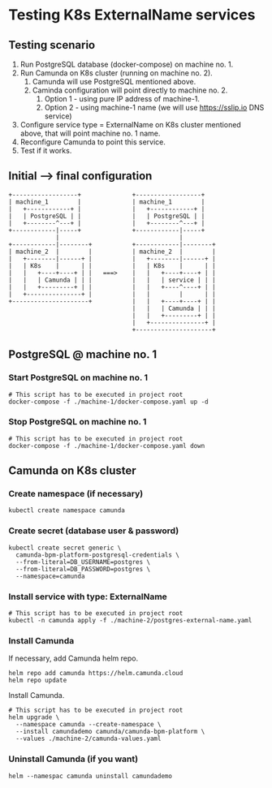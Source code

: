 # Testing K8s ExternalName services

## Testing scenario
1) Run PostgreSQL database (docker-compose) on machine no. 1.
2) Run Camunda on K8s cluster (running on machine no. 2).
   1) Camunda will use PostgreSQL mentioned above.
   2) Caminda configuration will point directly to machine no. 2.
      1) Option 1 - using pure IP address of machine-1.
      2) Option 2 - using machine-1 name (we will use https://sslip.io DNS service)
3) Configure service type = ExternalName on K8s cluster mentioned above, that will point machine no. 1 name.
4) Reconfigure Camunda to point this service.
5) Test if it works.

## Initial --> final configuration
```
+------------------+              +------------------+
| machine_1        |              | machine_1        |
|   +------------+ |              |   +------------+ |
|   | PostgreSQL | |              |   | PostgreSQL | |
|   +--------^---+ |              |   +--------^---+ |
+------------|-----+              +------------|-----+
             |                                 |
+------------|--------+           +------------|--------+
| machine_2  |        |           | machine_2  |        |
|   +--------|------+ |           |   +--------|------+ |
|   | K8s    |      | |           |   | K8s    |      | |
|   |   +----+----+ | |   ===>    |   |   +----+----+ | |
|   |   | Camunda | | |           |   |   | service | | |
|   |   +---------+ | |           |   |   +----^----+ | |
|   +---------------+ |           |   |        |      | |
+---------------------+           |   |   +----+----+ | |
                                  |   |   | Camunda | | |
                                  |   |   +---------+ | |
                                  |   +---------------+ |
                                  +---------------------+
```

## PostgreSQL @ machine no. 1

### Start PostgreSQL on machine no. 1
```shell
# This script has to be executed in project root
docker-compose -f ./machine-1/docker-compose.yaml up -d
```

### Stop PostgreSQL on machine no. 1
```shell
# This script has to be executed in project root
docker-compose -f ./machine-1/docker-compose.yaml down
```

## Camunda on K8s cluster

### Create namespace (if necessary)
```shell
kubectl create namespace camunda
```
### Create secret (database user & password)
```shell
kubectl create secret generic \
  camunda-bpm-platform-postgresql-credentials \
  --from-literal=DB_USERNAME=postgres \
  --from-literal=DB_PASSWORD=postgres \
  --namespace=camunda
```

### Install service with type: ExternalName
```shell
# This script has to be executed in project root
kubectl -n camunda apply -f ./machine-2/postgres-external-name.yaml
```

### Install Camunda
If necessary, add Camunda helm repo.
```shell
helm repo add camunda https://helm.camunda.cloud
helm repo update
```
Install Camunda.
```shell
# This script has to be executed in project root
helm upgrade \
  --namespace camunda --create-namespace \
  --install camundademo camunda/camunda-bpm-platform \
  --values ./machine-2/camunda-values.yaml
```

### Uninstall Camunda (if you want)
```shell
helm --namespac camunda uninstall camundademo
```



